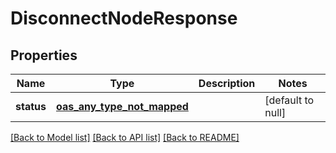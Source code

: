 # DisconnectNodeResponse
## Properties

| Name | Type | Description | Notes |
|------------ | ------------- | ------------- | -------------|
| **status** | [**oas_any_type_not_mapped**](.md) |  | [default to null] |

[[Back to Model list]](../README.md#documentation-for-models) [[Back to API list]](../README.md#documentation-for-api-endpoints) [[Back to README]](../README.md)

